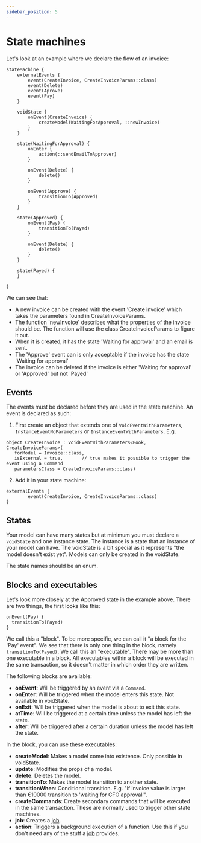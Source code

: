 ```yaml
---
sidebar_position: 5
---
```


# State machines

Let's look at an example where we declare the flow of an invoice:

```
stateMachine {
    externalEvents {
        event(CreateInvoice, CreateInvoiceParams::class)
        event(Delete)
        event(Aprove)
        event(Pay)
    }

    voidState {
        onEvent(CreateInvoice) {
            createModel(WaitingForApproval, ::newInvoice)
        }
    }

    state(WaitingForApproval) {
        onEnter {
            action(::sendEmailToApprover)
        }

        onEvent(Delete) {
            delete()
        }

        onEvent(Approve) {
            transitionTo(Approved)
        }
    }

    state(Approved) {
        onEvent(Pay) {
            transitionTo(Payed)
        }

        onEvent(Delete) {
            delete()
        }
    }

    state(Payed) {
    }

}
```

We can see that:

* A new invoice can be created with the event 'Create invoice' which takes the parameters found in CreateInvoiceParams.
* The function 'newInvoice' describes what the properties of the invoice should be. The function will use
  the class CreateInvoiceParams to figure it out.
* When it is created, it has the state 'Waiting for approval' and an email is sent.
* The 'Approve' event can is only acceptable if the invoice has the state 'Waiting for approval'
* The invoice can be deleted if the invoice is either 'Waiting for approval' or 'Approved' but not 'Payed'

## Events

The events must be declared before they are used in the state machine. An event is declared as such:

1. First create an object that extends one of `VoidEventWithParameters`, `InstanceEventNoParameters` or `InstanceEventWithParameters`. E.g.
```
object CreateInvoice : VoidEventWithParameters<Book, CreateInvoiceParams>(
   forModel = Invoice::class, 
   isExternal = true,       // true makes it possible to trigger the event using a Command
   parametersClass = CreateInvoiceParams::class)
```
2. Add it in your state machine:
```
externalEvents {
        event(CreateInvoice, CreateInvoiceParams::class)
}
```

## States

Your model can have many states but at minimum you must declare a `voidState` and one instance state. The instance
is a state that an instance of your model can have. The voidState is a bit special as it represents "the model doesn't 
exist yet". Models can only be created in the voidState. 

The state names should be an enum. 

## Blocks and executables

Let's look more closely at the Approved state in the example above. There are two things, the first looks like this:
```
onEvent(Pay) {
  transitionTo(Payed)
}
```
We call this a "block". To be more specific, we can call it "a block for the 'Pay' event". We see that there is only one 
thing in the block, namely `transitionTo(Payed)`. We call this an "executable". There may be more than one executable in a
block. All executables within a block will be executed in the same transaction, so it doesn't matter in which order they are written.

The following blocks are available:
* __onEvent__: Will be triggered by an event via a `Command`.
* __onEnter__: Will be triggered when the model enters this state. Not available in voidState.
* __onExit__: Will be triggered when the model is about to exit this state.
* __atTime__: Will be triggered at a certain time unless the model has left the state.
* __after__: Will be triggered after a certain duration unless the model has left the state.

In the block, you can use these executables:
* __createModel__: Makes a model come into existence. Only possible in voidState.
* __update__: Modifies the props of a model.
* __delete__: Deletes the model.
* __transitionTo__: Makes the model transition to another state.
* __transitionWhen__: Conditional transition. E.g. "if invoice value is larger than €10000 transition to 'waiting for CFO approval'".
* __createCommands__: Create secondary commands that will be executed in the same transaction. These are normally used
to trigger other state machines. 
* __job__: Creates a [job](/docs/advanced-topics/jobs).
* __action__: Triggers a background execution of a function. Use this if you don't need any of the stuff a 
[job](/docs/advanced-topics/jobs) provides.
